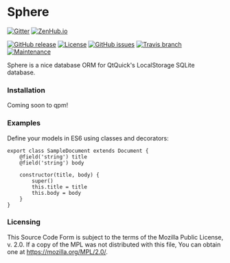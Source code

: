 Sphere
=======

[![Gitter](https://img.shields.io/gitter/room/quickly/sphere.svg)](https://gitter.im/quickly/sphere)
[![ZenHub.io](https://img.shields.io/badge/supercharged%20by-zenhub.io-blue.svg)](https://zenhub.io)

[![GitHub release](https://img.shields.io/github/release/quickly/sphere.svg)](https://github.com/quickly/sphere/releases)
[![License](https://img.shields.io/badge/license-MPL%202.0-blue.svg)](LICENSE.md)
[![GitHub issues](https://img.shields.io/github/issues/quickly/sphere.svg)](https://github.com/quickly/sphere/issues)
[![Travis branch](https://img.shields.io/travis/quickly/sphere/master.svg)](https://travis-ci.org/quickly/sphere)
[![Maintenance](https://img.shields.io/maintenance/yes/2016.svg)]()

Sphere is a nice database ORM for QtQuick's LocalStorage SQLite database.

### Installation

Coming soon to qpm!

### Examples

Define your models in ES6 using classes and decorators:

    export class SampleDocument extends Document {
        @field('string') title
        @field('string') body

        constructor(title, body) {
            super()
            this.title = title
            this.body = body
        }
    }

### Licensing

This Source Code Form is subject to the terms of the Mozilla Public License, v. 2.0. If a copy of the MPL was not distributed with this file, You can obtain one at https://mozilla.org/MPL/2.0/.
